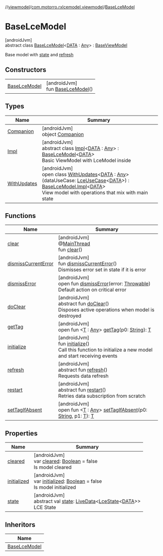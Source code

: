 //[viewmodel](../../../index.md)/[com.motorro.rxlcemodel.viewmodel](../index.md)/[BaseLceModel](index.md)

# BaseLceModel

[androidJvm]\
abstract class [BaseLceModel](index.md)&lt;[DATA](index.md) : [Any](https://kotlinlang.org/api/latest/jvm/stdlib/kotlin/-any/index.html)&gt; : [BaseViewModel](../-base-view-model/index.md)

Base model with [state](state.md) and [refresh](refresh.md)

## Constructors

| | |
|---|---|
| [BaseLceModel](-base-lce-model.md) | [androidJvm]<br>fun [BaseLceModel](-base-lce-model.md)() |

## Types

| Name | Summary |
|---|---|
| [Companion](-companion/index.md) | [androidJvm]<br>object [Companion](-companion/index.md) |
| [Impl](-impl/index.md) | [androidJvm]<br>abstract class [Impl](-impl/index.md)&lt;[DATA](-impl/index.md) : [Any](https://kotlinlang.org/api/latest/jvm/stdlib/kotlin/-any/index.html)&gt; : [BaseLceModel](index.md)&lt;[DATA](-impl/index.md)&gt; <br>Basic ViewModel with LceModel inside |
| [WithUpdates](-with-updates/index.md) | [androidJvm]<br>open class [WithUpdates](-with-updates/index.md)&lt;[DATA](-with-updates/index.md) : [Any](https://kotlinlang.org/api/latest/jvm/stdlib/kotlin/-any/index.html)&gt;(dataUseCase: [LceUseCase](../../../../base/base/com.motorro.rxlcemodel.base/-lce-use-case/index.md)&lt;[DATA](-with-updates/index.md)&gt;) : [BaseLceModel.Impl](-impl/index.md)&lt;[DATA](-with-updates/index.md)&gt; <br>View model with operations that mix with main state |

## Functions

| Name | Summary |
|---|---|
| [clear](../-base-view-model/index.md#-1936886459%2FFunctions%2F1456247564) | [androidJvm]<br>@[MainThread](https://developer.android.com/reference/kotlin/androidx/annotation/MainThread.html)<br>fun [clear](../-base-view-model/index.md#-1936886459%2FFunctions%2F1456247564)() |
| [dismissCurrentError](dismiss-current-error.md) | [androidJvm]<br>fun [dismissCurrentError](dismiss-current-error.md)()<br>Dismisses error set in state if it is error |
| [dismissError](dismiss-error.md) | [androidJvm]<br>open fun [dismissError](dismiss-error.md)(error: [Throwable](https://kotlinlang.org/api/latest/jvm/stdlib/kotlin/-throwable/index.html))<br>Default action on critical error |
| [doClear](../-base-view-model/do-clear.md) | [androidJvm]<br>abstract fun [doClear](../-base-view-model/do-clear.md)()<br>Disposes active operations when model is destroyed |
| [getTag](../-base-view-model/index.md#-215894976%2FFunctions%2F1456247564) | [androidJvm]<br>open fun &lt;[T](../-base-view-model/index.md#-215894976%2FFunctions%2F1456247564) : [Any](https://kotlinlang.org/api/latest/jvm/stdlib/kotlin/-any/index.html)&gt; [getTag](../-base-view-model/index.md#-215894976%2FFunctions%2F1456247564)(p0: [String](https://kotlinlang.org/api/latest/jvm/stdlib/kotlin/-string/index.html)): [T](../-base-view-model/index.md#-215894976%2FFunctions%2F1456247564) |
| [initialize](../-base-view-model/initialize.md) | [androidJvm]<br>fun [initialize](../-base-view-model/initialize.md)()<br>Call this function to initialize a new model and start receiving events |
| [refresh](refresh.md) | [androidJvm]<br>abstract fun [refresh](refresh.md)()<br>Requests data refresh |
| [restart](restart.md) | [androidJvm]<br>abstract fun [restart](restart.md)()<br>Retries data subscription from scratch |
| [setTagIfAbsent](../-base-view-model/index.md#-1567230750%2FFunctions%2F1456247564) | [androidJvm]<br>open fun &lt;[T](../-base-view-model/index.md#-1567230750%2FFunctions%2F1456247564) : [Any](https://kotlinlang.org/api/latest/jvm/stdlib/kotlin/-any/index.html)&gt; [setTagIfAbsent](../-base-view-model/index.md#-1567230750%2FFunctions%2F1456247564)(p0: [String](https://kotlinlang.org/api/latest/jvm/stdlib/kotlin/-string/index.html), p1: [T](../-base-view-model/index.md#-1567230750%2FFunctions%2F1456247564)): [T](../-base-view-model/index.md#-1567230750%2FFunctions%2F1456247564) |

## Properties

| Name | Summary |
|---|---|
| [cleared](../-base-view-model/cleared.md) | [androidJvm]<br>var [cleared](../-base-view-model/cleared.md): [Boolean](https://kotlinlang.org/api/latest/jvm/stdlib/kotlin/-boolean/index.html) = false<br>Is model cleared |
| [initialized](../-base-view-model/initialized.md) | [androidJvm]<br>var [initialized](../-base-view-model/initialized.md): [Boolean](https://kotlinlang.org/api/latest/jvm/stdlib/kotlin/-boolean/index.html) = false<br>Is model initialized |
| [state](state.md) | [androidJvm]<br>abstract val [state](state.md): [LiveData](https://developer.android.com/reference/kotlin/androidx/lifecycle/LiveData.html)&lt;[LceState](../../../../base/base/com.motorro.rxlcemodel.base/-lce-state/index.md)&lt;[DATA](index.md)&gt;&gt;<br>LCE State |

## Inheritors

| Name |
|---|
| [BaseLceModel](-impl/index.md) |
